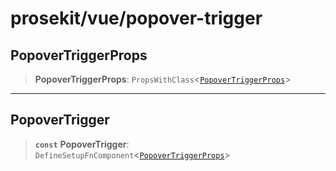 # prosekit/vue/popover-trigger

<a id="PopoverTriggerProps" name="PopoverTriggerProps"></a>

## PopoverTriggerProps

> **PopoverTriggerProps**: `PropsWithClass`\<[`PopoverTriggerProps`](../lit/popover-trigger.md#PopoverTriggerProps)\>

***

<a id="PopoverTrigger" name="PopoverTrigger"></a>

## PopoverTrigger

> **`const`** **PopoverTrigger**: `DefineSetupFnComponent`\<[`PopoverTriggerProps`](popover-trigger.md#PopoverTriggerProps)\>
